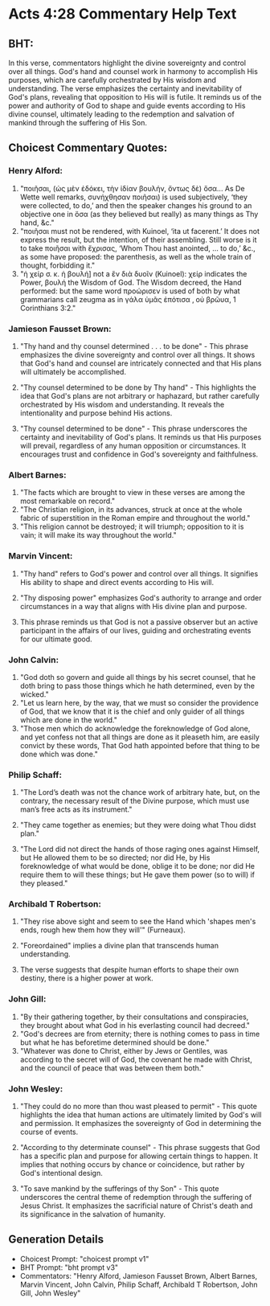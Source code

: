 # Acts 4:28 Commentary Help Text

## BHT:
In this verse, commentators highlight the divine sovereignty and control over all things. God's hand and counsel work in harmony to accomplish His purposes, which are carefully orchestrated by His wisdom and understanding. The verse emphasizes the certainty and inevitability of God's plans, revealing that opposition to His will is futile. It reminds us of the power and authority of God to shape and guide events according to His divine counsel, ultimately leading to the redemption and salvation of mankind through the suffering of His Son.

## Choicest Commentary Quotes:
### Henry Alford:
1. "ποιῆσαι, (ὡς μὲν ἐδόκει, τὴν ἰδίαν βουλήν, ὄντως δὲ) ὅσα... As De Wette well remarks, συνήχθησαν ποιῆσαι) is used subjectively, ‘they were collected, to do,’ and then the speaker changes his ground to an objective one in ὅσα (as they believed but really) as many things as Thy hand, &c."
2. "ποιῆσαι must not be rendered, with Kuinoel, ‘ita ut facerent.’ It does not express the result, but the intention, of their assembling. Still worse is it to take ποιῆσαι with ἔχρισας, ‘Whom Thou hast anointed, … to do,’ &c., as some have proposed: the parenthesis, as well as the whole train of thought, forbidding it."
3. "ἡ χείρ σ. κ. ἡ βουλή] not a ἓν διὰ δυοῖν (Kuinoel): χείρ indicates the Power, βουλή the Wisdom of God. The Wisdom decreed, the Hand performed: but the same word προώρισεν is used of both by what grammarians call zeugma as in γάλα ὑμᾶς ἐπότισα ‚ οὐ βρῶυα, 1 Corinthians 3:2."

### Jamieson Fausset Brown:
1. "Thy hand and thy counsel determined . . . to be done" - This phrase emphasizes the divine sovereignty and control over all things. It shows that God's hand and counsel are intricately connected and that His plans will ultimately be accomplished.

2. "Thy counsel determined to be done by Thy hand" - This highlights the idea that God's plans are not arbitrary or haphazard, but rather carefully orchestrated by His wisdom and understanding. It reveals the intentionality and purpose behind His actions.

3. "Thy counsel determined to be done" - This phrase underscores the certainty and inevitability of God's plans. It reminds us that His purposes will prevail, regardless of any human opposition or circumstances. It encourages trust and confidence in God's sovereignty and faithfulness.

### Albert Barnes:
1. "The facts which are brought to view in these verses are among the most remarkable on record."
2. "The Christian religion, in its advances, struck at once at the whole fabric of superstition in the Roman empire and throughout the world."
3. "This religion cannot be destroyed; it will triumph; opposition to it is vain; it will make its way throughout the world."

### Marvin Vincent:
1. "Thy hand" refers to God's power and control over all things. It signifies His ability to shape and direct events according to His will.

2. "Thy disposing power" emphasizes God's authority to arrange and order circumstances in a way that aligns with His divine plan and purpose.

3. This phrase reminds us that God is not a passive observer but an active participant in the affairs of our lives, guiding and orchestrating events for our ultimate good.

### John Calvin:
1. "God doth so govern and guide all things by his secret counsel, that he doth bring to pass those things which he hath determined, even by the wicked."
2. "Let us learn here, by the way, that we must so consider the providence of God, that we know that it is the chief and only guider of all things which are done in the world."
3. "Those men which do acknowledge the foreknowledge of God alone, and yet confess not that all things are done as it pleaseth him, are easily convict by these words, That God hath appointed before that thing to be done which was done."

### Philip Schaff:
1. "The Lord’s death was not the chance work of arbitrary hate, but, on the contrary, the necessary result of the Divine purpose, which must use man’s free acts as its instrument." 

2. "They came together as enemies; but they were doing what Thou didst plan."

3. "The Lord did not direct the hands of those raging ones against Himself, but He allowed them to be so directed; nor did He, by His foreknowledge of what would be done, oblige it to be done; nor did He require them to will these things; but He gave them power (so to will) if they pleased."

### Archibald T Robertson:
1. "They rise above sight and seem to see the Hand which 'shapes men's ends, rough hew them how they will'" (Furneaux).

2. "Foreordained" implies a divine plan that transcends human understanding.

3. The verse suggests that despite human efforts to shape their own destiny, there is a higher power at work.

### John Gill:
1. "By their gathering together, by their consultations and conspiracies, they brought about what God in his everlasting council had decreed."
2. "God's decrees are from eternity; there is nothing comes to pass in time but what he has beforetime determined should be done."
3. "Whatever was done to Christ, either by Jews or Gentiles, was according to the secret will of God, the covenant he made with Christ, and the council of peace that was between them both."

### John Wesley:
1. "They could do no more than thou wast pleased to permit" - This quote highlights the idea that human actions are ultimately limited by God's will and permission. It emphasizes the sovereignty of God in determining the course of events.

2. "According to thy determinate counsel" - This phrase suggests that God has a specific plan and purpose for allowing certain things to happen. It implies that nothing occurs by chance or coincidence, but rather by God's intentional design.

3. "To save mankind by the sufferings of thy Son" - This quote underscores the central theme of redemption through the suffering of Jesus Christ. It emphasizes the sacrificial nature of Christ's death and its significance in the salvation of humanity.


## Generation Details
- Choicest Prompt: "choicest prompt v1"
- BHT Prompt: "bht prompt v3"
- Commentators: "Henry Alford, Jamieson Fausset Brown, Albert Barnes, Marvin Vincent, John Calvin, Philip Schaff, Archibald T Robertson, John Gill, John Wesley"
